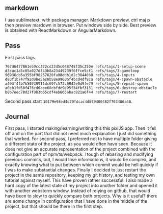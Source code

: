 ## markdown

I use sublimetext, with package manager.
Markdown preview.
ctrl maj p then preview mardown in browser. Put windows side by side.
Best preview is obtained with ReactMarkdown or AngularMarkdown.

## Pass

First pass tags.
```
767d6477861eb9cc372cd23d5c048748f35c250e refs/tags/1-setup-scene
d3cac1a5c05a027df43b8a23449239f6ffce5cf1 refs/tags/3-gameloop
96936cb5a355bf98257820fa08ddb1d2c38440b0 refs/tags/4-inputs
d83f1b747f92d9be5ac0b58e9968af4bcd4df9ca refs/tags/4-spawn-obstacle
a493f4fb7b50730911dc697c573c9842e0d9fe79 refs/tags/5-repeat-spawn
a0cb1fd50f476cd0aee60cbfdc9e95f34fbf3151 refs/tags/6-destroy-obstacle
b8b7eec78d27f0b3b65cdf4eb665abac821a6f44 refs/tags/7-restart
```
Second pass start `10179e98ed4c70fdcac4d579400482f703406a40`.

## Journal

First pass, I started making/learning/writing this this pixiJS app. 
Then it fell off and on the part that did not need much explanation I just did something that worked.
For second pass, I preferred not to have multiple folder giving a different state of the project, as you would often have seen.
Because it does not give an accurate representation of the project combined with the configuration part of npm/ts/webpack.
I tough of rebasing and modifying previous commits, but, I would lose informations, it would be complex, and exactly knowing what to put 
between which commit would be hell quickly if I was to make substantial changes.
Finally I decided to just restart the project in the same repository, keeping my git history, and testing my own tutorial against myself.
This have proven rather successful.
I also made a hard copy of the latest state of my project into another folder and opened it with another webstorm window. Instead of relying on
github, that would have been to slow to quickly compare both projects. Why is it useful? there are some change in configuration that I have done in 
the middle of the project, but that should be there in the first step.

